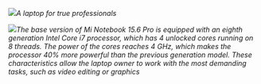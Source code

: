 <img src="https://static-sl.insales.ru/images/products/1/6072/328529848/1505141982_xiaomi-notebook-pro-220190123-470-8fm0c0.jpg" />_A laptop for true professionals_

<img src="https://keddr.com/wp-content/uploads/2017/09/DJbCoxqVAAEV1aE.jpg" />_The base version of Mi Notebook 15.6 Pro is equipped with an eighth generation Intel Core i7 processor, which has 4 unlocked cores running on 8 threads. The power of the cores reaches 4 GHz, which makes the processor 40% more powerful than the previous generation model. These characteristics allow the laptop owner to work with the most demanding tasks, such as video editing or graphics_